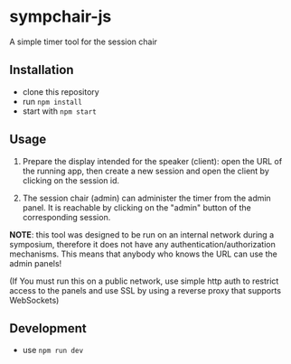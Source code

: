 # sympchair-js
A simple timer tool for the session chair

## Installation
* clone this repository
* run `npm install`
* start with `npm start`

## Usage
1. Prepare the display intended for the speaker (client):
 open the URL of the running app, then create a new session and open the client by clicking on the session id.

2. The session chair (admin) can administer the timer from the admin panel. It is reachable by clicking on the "admin" button of the corresponding session.

**NOTE**: this tool was designed to be run on an internal network during a symposium, therefore it does not have any authentication/authorization mechanisms. This means that anybody who knows the URL can use the admin panels!

(If You must run this on a public network, use simple http auth to restrict access to the panels and use SSL by using a reverse proxy that supports WebSockets)

## Development
* use `npm run dev`
